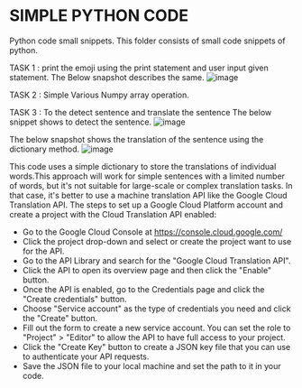 # SIMPLE PYTHON CODE
Python code small snippets.
This folder consists of small code snippets of python.

TASK 1 :
print the emoji using the print statement and user input given statement. The Below snapshot describes the same. 
![image](https://user-images.githubusercontent.com/20492104/210623692-b57c22df-be19-4616-b61d-aed44b4d9d7c.png)

TASK 2 : 
Simple Various Numpy array operation. 

TASK 3 : 
To the detect sentence and  translate the sentence
The below  snippet shows to detect the sentence. 
![image](https://user-images.githubusercontent.com/20492104/216120389-1959e180-d266-4f62-bc8d-43008b691534.png)

The below snapshot shows the translation of the sentence using the dictionary method. 
![image](https://user-images.githubusercontent.com/20492104/216121147-94f6fb39-64d9-4e44-8a4a-d71b8203c99e.png)

This code uses a simple dictionary to store the translations of individual words.This approach will work for simple sentences with a limited number of words, but it's not suitable for large-scale or complex translation tasks. In that case, it's better to use a machine translation API like the Google Cloud Translation API.
The steps to set up a Google Cloud Platform account and create a project with the Cloud Translation API enabled:
* Go to the Google Cloud Console at https://console.cloud.google.com/
* Click the project drop-down and select or create the project want to use for the API.
* Go to the API Library and search for the "Google Cloud Translation API".
* Click the API to open its overview page and then click the "Enable" button.
* Once the API is enabled, go to the Credentials page and click the "Create credentials" button.
* Choose "Service account" as the type of credentials you need and click the "Create" button.
* Fill out the form to create a new service account. You can set the role to "Project" > "Editor" to allow the API to have full access to your project.
* Click the "Create Key" button to create a JSON key file that you can use to authenticate your API requests.
* Save the JSON file to your local machine and set the path to it in your code. 
